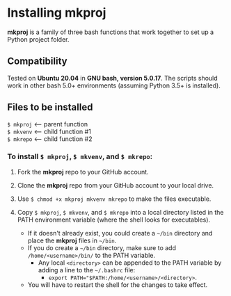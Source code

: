 # Installing mkproj  

**mkproj** is a family of three bash functions that work together to set up a Python project folder.

## Compatibility

Tested on **Ubuntu 20.04** in **GNU bash, version 5.0.17**.
The scripts should work in other bash 5.0+ environments (assuming Python 3.5+ is installed).

## Files to be installed  
`$ mkproj` <-- parent function  
`$ mkvenv` <-- child function #1  
`$ mkrepo` <-- child function #2  
  
### To install `$ mkproj`, `$ mkvenv`, and `$ mkrepo`:  

1) Fork the **mkproj** repo to your GitHub account.

2) Clone the **mkproj** repo from your GitHub account to your local drive.

3) Use `$ chmod +x mkproj mkvenv mkrepo` to make the files executable.

4) Copy `$ mkproj`, `$ mkvenv`, and `$ mkrepo` into a local directory listed in the PATH environment variable (where the shell looks for executables).
   - If it doesn't already exist, you could create a `~/bin` directory and place the **mkproj** files in `~/bin`.  
   - If you do create a `~/bin` directory, make sure to add `/home/<username>/bin/` to the PATH variable.  
      - Any local `<directory>` can be appended to the PATH variable by adding a line to the `~/.bashrc` file:  
         - `export PATH="$PATH:/home/<username>/<directory>`.
   - You will have to restart the shell for the changes to take effect.

